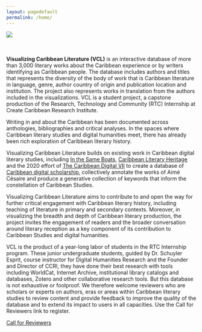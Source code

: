 ```yaml
---
layout: pagedefault
permalink: /home/
---
```


<div class="wordcloud">
<img src="{{ site.baseurl }}/assets/img/titlebanner.png"></div>
<div>
</div>
<br>
<br>

  
__Visualizing Caribbean Literature (VCL)__ is an interactive database of more than 3,000 literary works about the Caribbean experience or by writers identifying as Caribbean people. The database includes authors and titles that represents the diversity of the body of work that is Caribbean literature in language, genre, author country of origin and publication location and institution. The project also represents works in translation from the authors included in the visualizations. VCL is a student project, a capstone production of the Research, Technology and Community (RTC) Internship at Create Caribbean Research Institute. 

Writing in and about the Caribbean has been documented across anthologies, bibliographies and critical analyses. In the spaces where Caribbean literary studies and digital humanities meet, there has already been rich exploration of Caribbean literary history. 

Visualizing Caribbean Literature builds on existing work in Caribbean digital literary studies, including [In the Same Boats]([1]), [Caribbean Literary Heritage][2] and the 2020 effort of [The Caribbean Digital VII][3] to create a database of [Caribbean digital scholarship][4], collectively annotate the works of Aimé Césaire and produce a generative collection of keywords that inform the constellation of Caribbean Studies.

Visualizing Caribbean Literature aims to contribute to and open the way for further critical engagement with Caribbean literary history, including teaching of literature in primary and secondary contexts.  Moreover, in visualizing the breadth and depth of Caribbean literary production, the project invites the engagement of readers and the broader conversation around literary reception as a key component of its contribution to Caribbean Studies and digital humanities.

VCL is the product of a year-long labor of students in the RTC Internship program. These junior undergraduate students, guided by Dr. Schuyler Esprit, course instructor for Digital Humanities Research and the Founder and Director of CCRI, they have done their best research with tools including WorldCat, Internet Archive, institutional library catalogs and databases, Zotero and other collaborative research tools. But this database is not exhaustive or foolproof. We therefore welcome reviewers who are scholars or experts on authors, eras or areas within Caribbean literary studies to review content and provide feedback to improve the quality of the database and to extend its impact to users in all capacities. Use the Call for Reviewers link to register. 


<div class="homebutton">
<a href="https://docs.google.com/forms/d/e/1FAIpQLSeJvZjv5_0cf6stAVnc8no1uGWX0pxgQhFYQH7ZZ5ckugQKcQ/viewform" target="_blank"> Call for Reviewers</a>
</div>


[1]: https://sameboats.org/ "In the Same Boats"
[2]: https://www.caribbeanliteraryheritage.com/ "Caribbean Literary Heritage"
[3]: http://caribbeandigitalnyc.net/2020/ "TCDVII"
[4]: https://caribbeandigitalnyc.net/caridischo/ "Directory of Caribbean Digital Scholarship"

